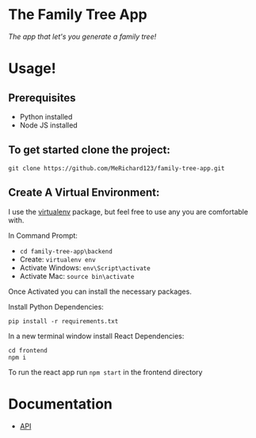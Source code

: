 # The Family Tree App

_The app that let's you generate a family tree!_

# Usage!

## Prerequisites

- Python installed
- Node JS installed

## To get started clone the project:

`git clone https://github.com/MeRichard123/family-tree-app.git`

## Create A Virtual Environment:

I use the [virtualenv](https://virtualenv.pypa.io/en/latest/installation.html) package, but feel free to use any you are comfortable with.

In Command Prompt:

- `cd family-tree-app\backend`
- Create: `virtualenv env`
- Activate Windows: `env\Script\activate`
- Activate Mac: `source bin\activate`

Once Activated you can install the necessary packages.

Install Python Dependencies:

```
pip install -r requirements.txt
```

In a new terminal window install React Dependencies:

```
cd frontend
npm i
```

To run the react app run `npm start` in the frontend directory

# Documentation

- [API](/docs/API.md)
